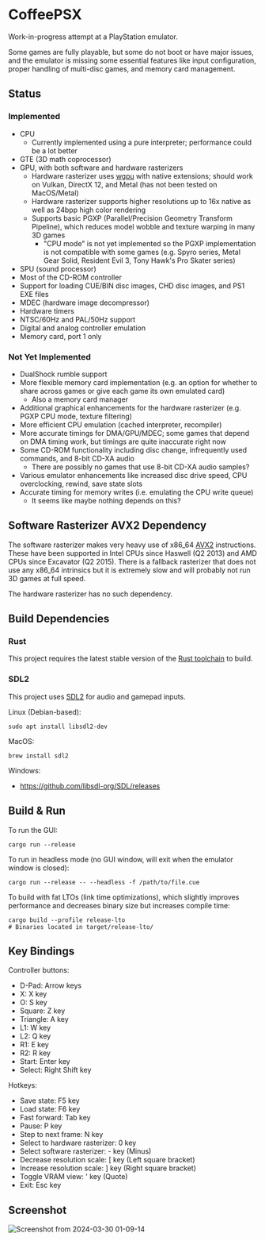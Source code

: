 # CoffeePSX

Work-in-progress attempt at a PlayStation emulator.

Some games are fully playable, but some do not boot or have major issues, and the emulator is missing some essential features like input configuration, proper handling of multi-disc games, and memory card management.

## Status

### Implemented

* CPU
  * Currently implemented using a pure interpreter; performance could be a lot better
* GTE (3D math coprocessor)
* GPU, with both software and hardware rasterizers
  * Hardware rasterizer uses [wgpu](https://wgpu.rs/) with native extensions; should work on Vulkan, DirectX 12, and Metal (has not been tested on MacOS/Metal)
  * Hardware rasterizer supports higher resolutions up to 16x native as well as 24bpp high color rendering
  * Supports basic PGXP (Parallel/Precision Geometry Transform Pipeline), which reduces model wobble and texture warping in many 3D games
    * "CPU mode" is not yet implemented so the PGXP implementation is not compatible with some games (e.g. Spyro series, Metal Gear Solid, Resident Evil 3, Tony Hawk's Pro Skater series)
* SPU (sound processor)
* Most of the CD-ROM controller
* Support for loading CUE/BIN disc images, CHD disc images, and PS1 EXE files
* MDEC (hardware image decompressor)
* Hardware timers
* NTSC/60Hz and PAL/50Hz support
* Digital and analog controller emulation
* Memory card, port 1 only

### Not Yet Implemented

* DualShock rumble support
* More flexible memory card implementation (e.g. an option for whether to share across games or give each game its own emulated card)
  * Also a memory card manager
* Additional graphical enhancements for the hardware rasterizer (e.g. PGXP CPU mode, texture filtering)
* More efficient CPU emulation (cached interpreter, recompiler)
* More accurate timings for DMA/GPU/MDEC; some games that depend on DMA timing work, but timings are quite inaccurate right now
* Some CD-ROM functionality including disc change, infrequently used commands, and 8-bit CD-XA audio
  * There are possibly no games that use 8-bit CD-XA audio samples?
* Various emulator enhancements like increased disc drive speed, CPU overclocking, rewind, save state slots
* Accurate timing for memory writes (i.e. emulating the CPU write queue)
  * It seems like maybe nothing depends on this?

## Software Rasterizer AVX2 Dependency

The software rasterizer makes very heavy use of x86_64 [AVX2](https://en.wikipedia.org/wiki/Advanced_Vector_Extensions#Advanced_Vector_Extensions_2) instructions. These have been supported in Intel CPUs since Haswell (Q2 2013) and AMD CPUs since Excavator (Q2 2015). There is a fallback rasterizer that does not use any x86_64 intrinsics but it is extremely slow and will probably not run 3D games at full speed.

The hardware rasterizer has no such dependency.

## Build Dependencies

### Rust

This project requires the latest stable version of the [Rust toolchain](https://doc.rust-lang.org/book/ch01-01-installation.html) to build.

### SDL2

This project uses [SDL2](https://www.libsdl.org/) for audio and gamepad inputs.

Linux (Debian-based):
```shell
sudo apt install libsdl2-dev
```

MacOS:
```shell
brew install sdl2
```

Windows:
* https://github.com/libsdl-org/SDL/releases

## Build & Run

To run the GUI:
```shell
cargo run --release
```

To run in headless mode (no GUI window, will exit when the emulator window is closed):
```shell
cargo run --release -- --headless -f /path/to/file.cue
```

To build with fat LTOs (link time optimizations), which slightly improves performance and decreases binary size but increases compile time:
```shell
cargo build --profile release-lto
# Binaries located in target/release-lto/
```

## Key Bindings

Controller buttons:
* D-Pad: Arrow keys
* X: X key
* O: S key
* Square: Z key
* Triangle: A key
* L1: W key
* L2: Q key
* R1: E key
* R2: R key
* Start: Enter key
* Select: Right Shift key

Hotkeys:
* Save state: F5 key
* Load state: F6 key
* Fast forward: Tab key
* Pause: P key
* Step to next frame: N key
* Select to hardware rasterizer: 0 key
* Select software rasterizer: - key (Minus)
* Decrease resolution scale: [ key (Left square bracket)
* Increase resolution scale: ] key (Right square bracket)
* Toggle VRAM view: ' key (Quote)
* Exit: Esc key

## Screenshot

![Screenshot from 2024-03-30 01-09-14](https://github.com/jsgroth/ps1-emu/assets/1137683/99c35745-31b0-4a1b-8733-321bc8a4a372)
